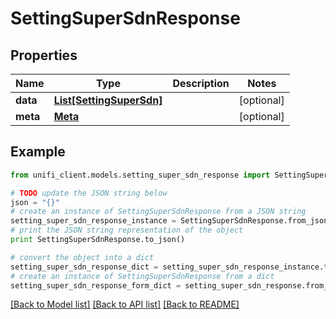 # SettingSuperSdnResponse


## Properties

Name | Type | Description | Notes
------------ | ------------- | ------------- | -------------
**data** | [**List[SettingSuperSdn]**](SettingSuperSdn.md) |  | [optional] 
**meta** | [**Meta**](Meta.md) |  | [optional] 

## Example

```python
from unifi_client.models.setting_super_sdn_response import SettingSuperSdnResponse

# TODO update the JSON string below
json = "{}"
# create an instance of SettingSuperSdnResponse from a JSON string
setting_super_sdn_response_instance = SettingSuperSdnResponse.from_json(json)
# print the JSON string representation of the object
print SettingSuperSdnResponse.to_json()

# convert the object into a dict
setting_super_sdn_response_dict = setting_super_sdn_response_instance.to_dict()
# create an instance of SettingSuperSdnResponse from a dict
setting_super_sdn_response_form_dict = setting_super_sdn_response.from_dict(setting_super_sdn_response_dict)
```
[[Back to Model list]](../README.md#documentation-for-models) [[Back to API list]](../README.md#documentation-for-api-endpoints) [[Back to README]](../README.md)


